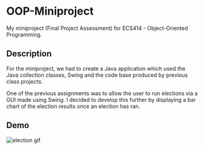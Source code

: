 # OOP-Miniproject
My miniproject (Final Project Assessment) for ECS414 - Object-Oriented Programming.

## Description
For the miniproject, we had to create a Java application which used the Java collection classes, Swing and the code base produced by previous class projects. 

One of the previous assignments was to allow the user to run elections via a GUI made using Swing. I decided to develop this further by displaying a bar chart of the election results once an election has ran.

## Demo
![election gif](https://github.com/cmbak/OOP-Miniproject/assets/17798932/5e9f9c3b-576c-4183-954f-f36ce5fb3a2f)
